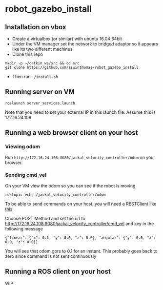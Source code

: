 # robot_gazebo_install

## Installation on vbox

- Create a virtualbox (or similar) with ubuntu 16.04 64bit
- Under the VM manager set the network to bridged adaptor so it appears like its two different machines
- Clone this repo
```
mkdir -p ~/catkin_ws/src && cd src
git clone https://github.com/aswinthomas/robot_gazebo_install
```
- Then run ```./install.sh```

## Running server on VM

```roslaunch server_services.launch```

Note that you need to set your external IP in this launch file. Assume this is 172.16.24.108

## Running a web browser client on your host

### Viewing odom
Run ```http://172.16.24.108:8080/jackal_velocity_controller/odom``` on your browser.

### Sending cmd_vel
On your VM view the odom so you can see if the robot is moving
```
rostopic echo /jackal_velocity_controller/odom
```
To be able to send commands on your host, you will need a RESTClient like [this](https://addons.mozilla.org/en-US/firefox/addon/restclient/)

Choose POST Method and set the url to http://172.16.24.108:8080/jackal_velocity_controller/cmd_vel and key in the following message
```
{"linear": {"x": 0.1, "y": 0.0, "z": 0.0}, "angular": {"y": 0.0, "x": 0.0, "z": 0.0}}
```
You will see that odom gors to 0.1 for an instant. This probably goes back to zero since command is not sent continuously

## Running a ROS client on your host
WIP


